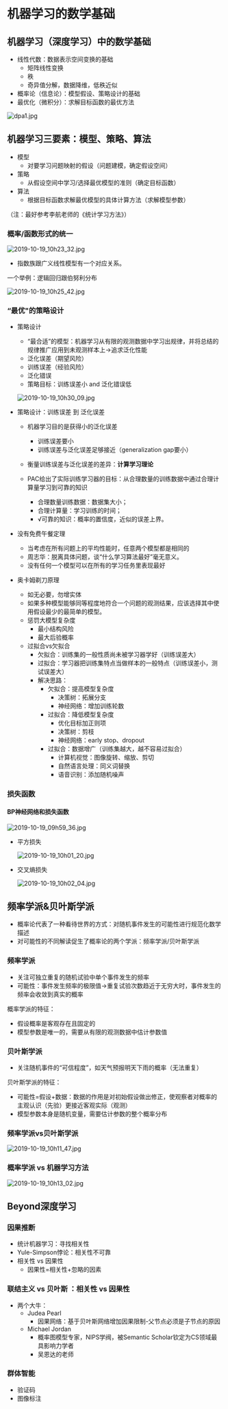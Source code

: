 # 机器学习的数学基础

## 机器学习（深度学习）中的数学基础

- 线性代数：数据表示空间变换的基础
  - 矩阵线性变换
  - 秩
  - 奇异值分解，数据降维，低秩近似
- 概率论（信息论）：模型假设、策略设计的基础
- 最优化（微积分）：求解目标函数的最优方法

![dpa1.jpg](http://pz38o5vs6.bkt.clouddn.com/dpa1.jpg)

## 机器学习三要素：模型、策略、算法

- 模型
  - 对要学习问题映射的假设（问题建模，确定假设空间）
- 策略
  - 从假设空间中学习/选择最优模型的准则（确定目标函数）
- 算法
  - 根据目标函数求解最优模型的具体计算方法（求解模型参数）

（注：最好参考李航老师的《统计学习方法》）

### 概率/函数形式的统一

![2019-10-19_10h23_32.jpg](http://pz38o5vs6.bkt.clouddn.com/2019-10-19_10h23_32.jpg)

- 指数族跟广义线性模型有一个对应关系。

一个举例：逻辑回归跟伯努利分布

![2019-10-19_10h25_42.jpg](http://pz38o5vs6.bkt.clouddn.com/2019-10-19_10h25_42.jpg)

### “最优"的策略设计

- 策略设计

  - “最合适”的模型：机器学习从有限的观测数据中学习出规律，并将总结的规律推广应用到未观测样本上→追求泛化性能
  - 泛化误差（期望风险）
  - 训练误差（经验风险）
  - 泛化错误
  - 策略目标：训练误差小 and 泛化错误低

  ![2019-10-19_10h30_09.jpg](http://pz38o5vs6.bkt.clouddn.com/2019-10-19_10h30_09.jpg)

- 策略设计：训练误差 到 泛化误差

  - 机器学习目的是获得小的泛化误差
    - 训练误差要小
    - 训练误差与泛化误差足够接近（generalization gap要小）

  - 衡量训练误差与泛化误差的差异：**计算学习理论**
  - PAC给出了实际训练学习器的目标：从合理数量的训练数据中通过合理计算量学习到可靠的知识
    - 合理数量训练数据：数据集大小；
    - 合理计算量：学习训练的时间；
    - √可靠的知识：概率的置信度，近似的误差上界。

- 没有免费午餐定理
  - 当考虑在所有问题上的平均性能时，任意两个模型都是相同的
  - 周志华：脱离具体问题，谈“什么学习算法最好”毫无意义。
  - 没有任何一个模型可以在所有的学习任务里表现最好
- 奥卡姆剃刀原理
  - 如无必要，勿增实体
  - 如果多种模型能够同等程度地符合一个问题的观测结果，应该选择其中使用假设最少的最简单的模型。
  - 惩罚大模型复杂度
    - 最小结构风险
    - 最大后验概率 
  - 过拟合vs欠拟合
    - 欠拟合：训练集的一般性质尚未被学习器学好（训练误差大）
    - 过拟合：学习器把训练集特点当做样本的一般特点（训练误差小，测试误差大）
    - 解决思路：
      - 欠拟合：提高模型复杂度
        - 决策树：拓展分支
        - 神经网络：增加训练轮数
      - 过拟合：降低模型复杂度
        - 优化目标加正则项
        - 决策树：剪枝
        - 神经网络：early stop、dropout
      - 过拟合：数据增广（训练集越大，越不容易过拟合）
        - 计算机视觉：图像旋转、缩放、剪切
        - 自然语言处理：同义词替换
        - 语音识别：添加随机噪声

### 损失函数

#### BP神经网络和损失函数

![2019-10-19_09h59_36.jpg](http://pz38o5vs6.bkt.clouddn.com/2019-10-19_09h59_36.jpg)

- 平方损失

  ![2019-10-19_10h01_20.jpg](http://pz38o5vs6.bkt.clouddn.com/2019-10-19_10h01_20.jpg)

- 交叉熵损失

  ![2019-10-19_10h02_04.jpg](http://pz38o5vs6.bkt.clouddn.com/2019-10-19_10h02_04.jpg)

## 频率学派&贝叶斯学派

- 概率论代表了一种看待世界的方式：对随机事件发生的可能性进行规范化数学描述
- 对可能性的不同解读促生了概率论的两个学派：频率学派/贝叶斯学派

### 频率学派

- 关注可独立重复的随机试验中单个事件发生的频率
- 可能性：事件发生频率的极限值→重复试验次数趋近于无穷大时，事件发生的频率会收敛到真实的概率

概率学派的特征：

- 假设概率是客观存在且固定的
- 模型参数是唯一的，需要从有限的观测数据中估计参数值

### 贝叶斯学派

- 关注随机事件的“可信程度”，如天气预报明天下雨的概率（无法重复）

贝叶斯学派的特征：

- 可能性=假设+数据：数据的作用是对初始假设做出修正，使观察者对概率的主观认识（先验）更接近客观实际（观测）
- 模型参数本身是随机变量，需要估计参数的整个概率分布

### 频率学派vs贝叶斯学派

![2019-10-19_10h11_47.jpg](http://pz38o5vs6.bkt.clouddn.com/2019-10-19_10h11_47.jpg)

### 概率学派 vs 机器学习方法

![2019-10-19_10h13_02.jpg](http://pz38o5vs6.bkt.clouddn.com/2019-10-19_10h13_02.jpg)

## Beyond深度学习

### 因果推断

- 统计机器学习：寻找相关性
- Yule-Simpson悖论：相关性不可靠
- 相关性 vs 因果性
  - 因果性=相关性+忽略的因素

### 联结主义 vs 贝叶斯 ：相关性 vs 因果性

- 两个大牛：
  - Judea Pearl
    - 因果网络：基于贝叶斯网络增加因果限制-父节点必须是子节点的原因
  - Michael Jordan  
    - 概率图模型专家，NIPS学阀，被Semantic Scholar钦定为CS领域最具影响力学者
    - 吴恩达的老师

### 群体智能

- 验证码
- 图像标注

